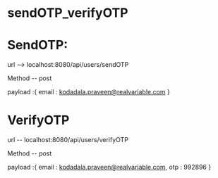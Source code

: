 # sendOTP_verifyOTP


# SendOTP:


url --> localhost:8080/api/users/sendOTP


Method -- post


payload :{
email : kodadala.praveen@realvariable.com
}



# VerifyOTP


url -- localhost:8080/api/users/verifyOTP


Method -- post


payload :{
email : kodadala.praveen@realvariable.com,
otp : 992896
}



